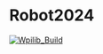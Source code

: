 # Robot2024

[![Wpilib_Build](https://github.com/first-team-93-new-apple-corp/Robot2023/actions/workflows/main.yml/badge.svg?branch=Robot_Dev)](https://github.com/first-team-93-new-apple-corp/Robot2023/actions/workflows/main.yml)

